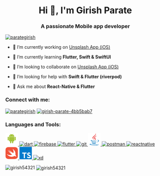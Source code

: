 <h1 align="center">Hi 👋, I'm Girish Parate</h1>
<h3 align="center">A passionate Mobile app developer</h3>

<p align="left"> <a href="https://twitter.com/parategirish" target="blank"><img src="https://img.shields.io/twitter/follow/parategirish?logo=twitter&style=for-the-badge" alt="parategirish" /></a> </p>

- 🔭 I’m currently working on [Unsplash App (iOS)](https://github.com/girish54321/UnSplash-iOS)

- 🌱 I’m currently learning **Flutter, Swift & SwiftUI**

- 👯 I’m looking to collaborate on [Unsplash App (iOS)](https://github.com/girish54321/UnSplash-iOS)

- 🤝 I’m looking for help with **Swift & Flutter (riverpod)**

- 💬 Ask me about **React-Native & Flutter**

<h3 align="left">Connect with me:</h3>
<p align="left">
<a href="https://twitter.com/parategirish" target="blank"><img align="center" src="https://raw.githubusercontent.com/rahuldkjain/github-profile-readme-generator/master/src/images/icons/Social/twitter.svg" alt="parategirish" height="30" width="40" /></a>
<a href="https://linkedin.com/in/girish-parate-4bb5bab7" target="blank"><img align="center" src="https://raw.githubusercontent.com/rahuldkjain/github-profile-readme-generator/master/src/images/icons/Social/linked-in-alt.svg" alt="girish-parate-4bb5bab7" height="30" width="40" /></a>
</p>

<h3 align="left">Languages and Tools:</h3>
<p align="left"> <a href="https://developer.android.com" target="_blank" rel="noreferrer"> <img src="https://raw.githubusercontent.com/devicons/devicon/master/icons/android/android-original-wordmark.svg" alt="android" width="40" height="40"/> </a> <a href="https://dart.dev" target="_blank" rel="noreferrer"> <img src="https://www.vectorlogo.zone/logos/dartlang/dartlang-icon.svg" alt="dart" width="40" height="40"/> </a> <a href="https://firebase.google.com/" target="_blank" rel="noreferrer"> <img src="https://www.vectorlogo.zone/logos/firebase/firebase-icon.svg" alt="firebase" width="40" height="40"/> </a> <a href="https://flutter.dev" target="_blank" rel="noreferrer"> <img src="https://www.vectorlogo.zone/logos/flutterio/flutterio-icon.svg" alt="flutter" width="40" height="40"/> </a> <a href="https://git-scm.com/" target="_blank" rel="noreferrer"> <img src="https://www.vectorlogo.zone/logos/git-scm/git-scm-icon.svg" alt="git" width="40" height="40"/> </a> <a href="https://www.java.com" target="_blank" rel="noreferrer"> <img src="https://raw.githubusercontent.com/devicons/devicon/master/icons/java/java-original.svg" alt="java" width="40" height="40"/> </a> <a href="https://postman.com" target="_blank" rel="noreferrer"> <img src="https://www.vectorlogo.zone/logos/getpostman/getpostman-icon.svg" alt="postman" width="40" height="40"/> </a> <a href="https://reactnative.dev/" target="_blank" rel="noreferrer"> <img src="https://reactnative.dev/img/header_logo.svg" alt="reactnative" width="40" height="40"/> </a> <a href="https://developer.apple.com/swift/" target="_blank" rel="noreferrer"> <img src="https://raw.githubusercontent.com/devicons/devicon/master/icons/swift/swift-original.svg" alt="swift" width="40" height="40"/> </a> <a href="https://www.typescriptlang.org/" target="_blank" rel="noreferrer"> <img src="https://raw.githubusercontent.com/devicons/devicon/master/icons/typescript/typescript-original.svg" alt="typescript" width="40" height="40"/> </a> <a href="https://www.adobe.com/products/xd.html" target="_blank" rel="noreferrer"> <img src="https://cdn.worldvectorlogo.com/logos/adobe-xd.svg" alt="xd" width="40" height="40"/> </a> </p>

<p><img align="left" src="https://github-readme-stats.vercel.app/api/top-langs?username=girish54321&show_icons=true&locale=en&layout=compact" alt="girish54321" /></p>

<p>&nbsp;<img align="center" src="https://github-readme-stats.vercel.app/api?username=girish54321&show_icons=true&locale=en" alt="girish54321" /></p>
